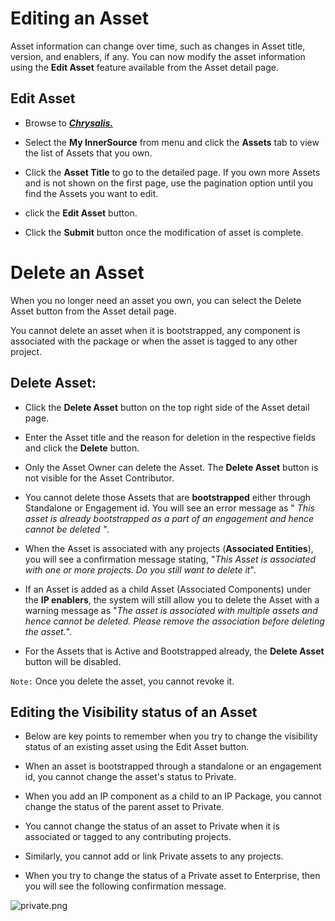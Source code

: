  # Editing an Asset

Asset information can change over time, such as changes in Asset title, version, and enablers, if any. You can now modify the asset information using the **Edit Asset** feature available from the Asset detail page.


## Edit Asset

- Browse to **[_Chrysalis._](https://aka.ms/Chrysalis/)**

- Select the **My InnerSource** from menu and click the **Assets** tab to view the list of Assets that you own.

- Click the **Asset Title** to go to the detailed page. If you own more Assets and is not shown on the first page, use the pagination option until you find the Assets you want to edit.

- click the **Edit Asset** button. <br>

- Click the **Submit** button once the modification of asset is complete.

# Delete an Asset

When you no longer need an asset you own, you can select the Delete Asset button from the Asset detail page. 

You cannot delete an asset when it is bootstrapped, any component is associated with the package or when the asset is tagged to any other project.

## Delete Asset:

- Click the **Delete Asset** button on the top right side of the Asset detail page.

- Enter the Asset title and the reason for deletion in the respective fields and click the **Delete** button.

- Only the Asset Owner can delete the Asset. The **Delete Asset** button is not visible for the Asset Contributor.

- You cannot delete those Assets that are **bootstrapped** either through Standalone or Engagement id. You will see an error message as " _This asset is already bootstrapped as a part of an engagement and hence cannot be deleted "_.

- When the Asset is associated with any projects (**Associated Entities**), you will see a confirmation message stating, "_This Asset is associated with one or more projects. Do you still want to delete it_".

- If an Asset is added as a child Asset (Associated Components) under the **IP enablers**, the system will still allow you to delete the Asset with a warning message as "_The asset is associated with multiple assets and hence cannot be deleted. Please remove the association before deleting the asset._".

- For the Assets that is Active and Bootstrapped already, the **Delete Asset** button will be disabled.

`Note:` Once you delete the asset, you cannot revoke it. 

## Editing the Visibility status of an Asset

- Below are key points to remember when you try to change the visibility status of an existing asset using the Edit Asset button.

- When an asset is bootstrapped through a standalone or an engagement id, you cannot change the asset's status to Private.

- When you add an IP component as a child to an IP Package, you cannot change the status of the parent asset to Private.

- You cannot change the status of an asset to Private when it is associated or tagged to any contributing projects.

- Similarly, you cannot add or link Private assets to any projects.

- When you try to change the status of a Private asset to Enterprise, then you will see the following confirmation message.

![private.png](/docs/attachments/private-101dfe80-f4de-441c-a15d-554cccbbd7ed.png)